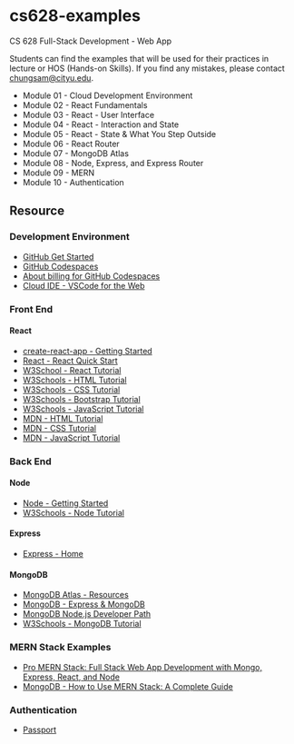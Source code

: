# cs628-examples
CS 628 Full-Stack Development - Web App

Students can find the examples that will be used for their practices in lecture or HOS (Hands-on Skills).
If you find any mistakes, please contact chungsam@cityu.edu.

* Module 01 - Cloud Development Environment 
* Module 02 - React Fundamentals
* Module 03 - React - User Interface
* Module 04 - React - Interaction and State
* Module 05 - React - State & What You Step Outside
* Module 06 - React Router
* Module 07 - MongoDB Atlas
* Module 08 - Node, Express, and Express Router
* Module 09 - MERN
* Module 10 - Authentication

## Resource
### Development Environment
* [GitHub Get Started](https://docs.github.com/en/get-started)
* [GitHub Codespaces](https://docs.github.com/en/codespaces)
* [About billing for GitHub Codespaces](https://docs.github.com/en/billing/managing-billing-for-github-codespaces/about-billing-for-github-codespaces)
* [Cloud IDE - VSCode for the Web](https://code.visualstudio.com/docs/editor/vscode-web)
### Front End
#### React
* [create-react-app - Getting Started](https://create-react-app.dev/docs/getting-started)
* [React - React Quick Start](https://beta.reactjs.org/learn)
* [W3School - React Tutorial](https://www.w3schools.com/react/default.asp)
* [W3Schools - HTML Tutorial](https://www.w3schools.com/html/default.asp)
* [W3Schools - CSS Tutorial](https://www.w3schools.com/css/default.asp)
* [W3Schools - Bootstrap Tutorial](https://www.w3schools.com/bootstrap5/index.php)
* [W3Schools - JavaScript Tutorial](https://www.w3schools.com/js/default.asp)
* [MDN - HTML Tutorial](https://developer.mozilla.org/en-US/docs/Web/HTML)
* [MDN - CSS Tutorial](https://developer.mozilla.org/en-US/docs/Web/CSS)
* [MDN - JavaScript Tutorial](https://developer.mozilla.org/en-US/docs/Web/JavaScript)
### Back End
#### Node
* [Node - Getting Started](https://nodejs.dev/en/learn/)
* [W3Schools - Node Tutorial](https://www.w3schools.com/nodejs/)
#### Express
* [Express - Home](https://expressjs.com/)
#### MongoDB
* [MongoDB Atlas - Resources](https://www.mongodb.com/docs/atlas/)
* [MongoDB - Express & MongoDB](https://www.mongodb.com/compatibility/express)
* [MongoDB Node.js Developer Path](https://learn.mongodb.com/learning-paths/mongodb-nodejs-developer-path)
* [W3Schools - MongoDB Tutorial](https://www.w3schools.com/mongodb/index.php)

### MERN Stack Examples
* [Pro MERN Stack: Full Stack Web App Development with Mongo, Express, React, and Node](https://samchung0117-sturdy-pancake-v6pxvxv7r6rh4vr.github.dev/)
* [MongoDB - How to Use MERN Stack: A Complete Guide](https://www.mongodb.com/languages/mern-stack-tutorial)

### Authentication
* [Passport](https://www.passportjs.org/docs/)
